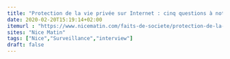 ```yaml
---
title: "Protection de la vie privée sur Internet : cinq questions à notre abonnée-experte Suzanne Vergnolle"
date: 2020-02-20T15:19:14+02:00
itemurl : "https://www.nicematin.com/faits-de-societe/protection-de-la-vie-privee-sur-internet-cinq-questions-a-notre-abonnee-experte-suzanne-vergnolle-466804?t=MzBjODFkNmZhZWMyY2EwYThjNzI2M2ExYTZhNzU0MmVfMTU4OTAxMjg5NDU0M180NjY4MDQ%3D&tp=viewpay"
sites: "Nice Matin"
tags: ["Nice","Surveillance","interview"]
draft: false
---
```


